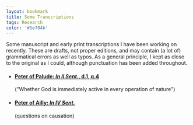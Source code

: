 ```yaml
---
layout: bookmark
title: Some Transcriptions
tags: Research
color: '#5e704b'
---
```


Some manuscript and early print transcriptions I have been working on recently. These are drafts, not proper editions, and may contain (a lot of) grammatical errors as well as typos. As a general principle, I kept as close to the original as I could, although punctuation has been added throughout.

<ul>
<li><h4><a href="{{ site.baseurl }}/public/texts/Paludinus/">Peter of Palude: <i>In II Sent.</i>, d.1, q.4</a></h4> </li> ("Whether God is immediately active in every operation of nature")
<li> <h4><a href="{{ site.baseurl }}/public/texts/Ailly/">Peter of Ailly: <i>In IV Sent. </i></a> </h4></li> (questions on causation)
</ul>
